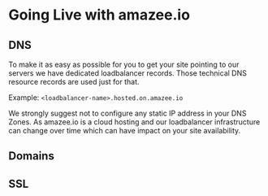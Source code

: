 # Going Live with amazee.io


## DNS
To make it as easy as possible for you to get your site pointing to our servers we have dedicated loadbalancer records. Those technical DNS resource records are used just for that.

Example: `<loadbalancer-name>.hosted.on.amazee.io`

We strongly suggest not to configure any static IP address in your DNS Zones. As amazee.io is a cloud hosting and our loadbalancer infrastructure can change over time which can have impact on your site availability.

## Domains
## SSL
